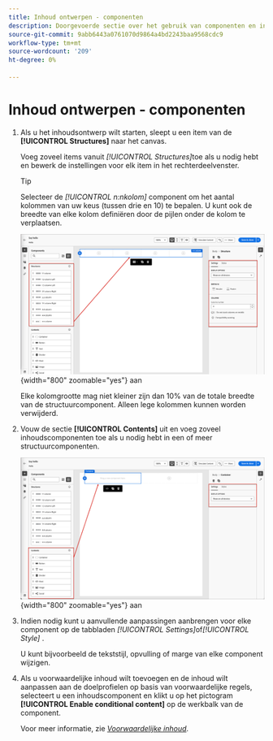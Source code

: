 ```yaml
---
title: Inhoud ontwerpen - componenten
description: Doorgevoerde sectie over het gebruik van componenten en inhoudselementen voor het ontwerpen van inhoud
source-git-commit: 9abb6443a0761070d9864a4bd2243baa9568cdc9
workflow-type: tm+mt
source-wordcount: '209'
ht-degree: 0%

---
```


# Inhoud ontwerpen - componenten

1. Als u het inhoudsontwerp wilt starten, sleept u een item van de **[!UICONTROL Structures]** naar het canvas.

   Voeg zoveel items vanuit _[!UICONTROL Structures]_&#x200B;toe als u nodig hebt en bewerk de instellingen voor elk item in het rechterdeelvenster.

   >[!TIP]
   >
   >Selecteer de _[!UICONTROL n:nkolom]_ component om het aantal kolommen van uw keus (tussen drie en 10) te bepalen. U kunt ook de breedte van elke kolom definiëren door de pijlen onder de kolom te verplaatsen.

   ![&#x200B; sleep een structuur op het canvas en pas de montages &#x200B;](../assets/content-design-shared/content-design-add-structure.png){width="800" zoomable="yes"} aan

   Elke kolomgrootte mag niet kleiner zijn dan 10% van de totale breedte van de structuurcomponent. Alleen lege kolommen kunnen worden verwijderd.

1. Vouw de sectie **[!UICONTROL Contents]** uit en voeg zoveel inhoudscomponenten toe als u nodig hebt in een of meer structuurcomponenten.

   ![&#x200B; sleep een inhoudselement op het canvas en pas de montages &#x200B;](../assets/content-design-shared/content-design-add-content.png){width="800" zoomable="yes"} aan
   <!--
   reference to the contents elements when we have a completed reference for each.--->

1. Indien nodig kunt u aanvullende aanpassingen aanbrengen voor elke component op de tabbladen _[!UICONTROL Settings]_&#x200B;of&#x200B;_[!UICONTROL Style]_ .

   U kunt bijvoorbeeld de tekststijl, opvulling of marge van elke component wijzigen.

1. Als u voorwaardelijke inhoud wilt toevoegen en de inhoud wilt aanpassen aan de doelprofielen op basis van voorwaardelijke regels, selecteert u een inhoudscomponent en klikt u op het pictogram **[!UICONTROL Enable conditional content]** op de werkbalk van de component.

   Voor meer informatie, zie [_Voorwaardelijke inhoud_](../user/content/conditional-content.md).
